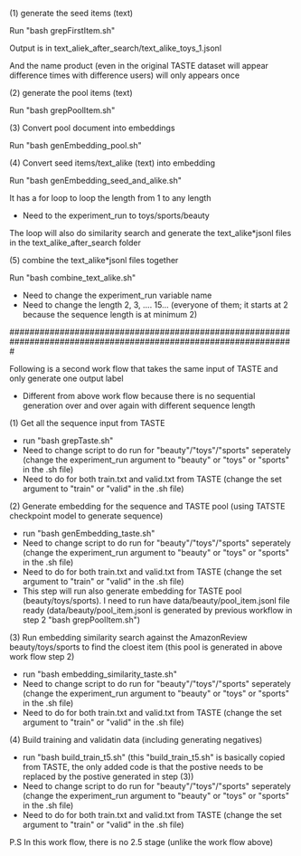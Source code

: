 
(1) generate the seed items (text)

Run "bash grepFirstItem.sh"

Output is in text_aliek_after_search/text_alike_toys_1.jsonl

And the name product (even in the original TASTE dataset will appear difference times with difference users) will only appears once

(2) generate the pool items (text)

Run "bash grepPoolItem.sh"


(3) Convert pool document into embeddings

Run "bash genEmbedding_pool.sh"



(4) Convert seed items/text_alike (text) into embedding

Run "bash genEmbedding_seed_and_alike.sh"

It has a for loop to loop the length from 1 to any length
 
- Need to the experiment_run to toys/sports/beauty

The loop will also do similarity search and generate the text_alike*jsonl files in the text_alike_after_search folder

(5) combine the text_alike*jsonl files together

Run "bash combine_text_alike.sh"

- Need to change the experiment_run variable name
- Need to change the length 2, 3, .... 15... (everyone of them; it starts at 2 because the sequence length is at minimum 2)









#################################################################################################################


Following is a second work flow that takes the same input of TASTE and only generate one output label 

- Different from above work flow because there is no sequential generation over and over again with different sequence length


(1) Get all the sequence input from TASTE 

- run "bash grepTaste.sh"
- Need to change script to do run for "beauty"/"toys"/"sports" seperately (change the experiment_run argument to "beauty" or "toys" or "sports" in the .sh file)
- Need to do for both train.txt and valid.txt from TASTE (change the set argument to "train" or "valid" in the .sh file)
 
(2) Generate embedding for the sequence and TASTE pool (using TATSTE checkpoint model to generate sequence) 

- run "bash genEmbedding_taste.sh"
- Need to change script to do run for "beauty"/"toys"/"sports" seperately (change the experiment_run argument to "beauty" or "toys" or "sports" in the .sh file)
- Need to do for both train.txt and valid.txt from TASTE (change the set argument to "train" or "valid" in the .sh file)
- This step will run also generate embedding for TASTE pool (beauty/toys/sports). I need to run have data/beauty/pool_item.jsonl file ready (data/beauty/pool_item.jsonl is generated by previous workflow in step 2 "bash grepPoolItem.sh")

 

(3) Run embedding similarity search against the AmazonReview beauty/toys/sports to find the cloest item (this pool is generated in above work flow step 2)

- run "bash embedding_similarity_taste.sh" 
- Need to change script to do run for "beauty"/"toys"/"sports" seperately (change the experiment_run argument to "beauty" or "toys" or "sports" in the .sh file)
- Need to do for both train.txt and valid.txt from TASTE (change the set argument to "train" or "valid" in the .sh file)
 
(4) Build training and validatin data (including generating negatives)

- run "bash build_train_t5.sh" (this "build_train_t5.sh" is basically copied from TASTE, the only added code is that the postive needs to be replaced by the postive generated in step (3))
- Need to change script to do run for "beauty"/"toys"/"sports" seperately (change the experiment_run argument to "beauty" or "toys" or "sports" in the .sh file)
- Need to do for both train.txt and valid.txt from TASTE (change the set argument to "train" or "valid" in the .sh file)
 

P.S In this work flow, there is no 2.5 stage (unlike the work flow above)
